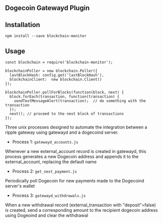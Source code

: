 ## Dogecoin Gatewayd Plugin

## Installation

    npm install --save blockchain-monitor

## Usage

    const blockchain = require('blockchain-monitor');

    blockchainPoller = new blockchain.Poller({
      lastBlockHash: config.get('lastBlockHash'),
      blockchainClient:  new blockchain.Client()
    });

    blockchainPoller.pollForBlocks(function(block, next) {
      block.forEach(transaction, function(transaction) {
        sendTextMessageAlert(transaction);  // do something with the transaction
      });
      next(); // proceed to the next block of transactions
    });

Three unix processes designed to automate the integration between a ripple gateway using gatewayd and a dogecoind server.

- Process 1: `gatewayd_accounts.js`

Whenever a new external_account record is created in gatewayd, this process generates a new Dogecoin address and appends it to the external_account, replacing the default name

- Process 2:  `get_next_payment.js`

Periodically poll Dogecoin for new payments made to the Dogecoind server's wallet

- Process 3: `gatewayd_withdrawals.js`

When a new withdrawal record (external_transaction with "deposit"=false) is created, send a corresponding amount to the recipient dogecoin address using Dogeoind and clear the withdrawal

